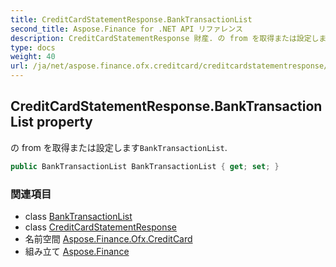 ```yaml
---
title: CreditCardStatementResponse.BankTransactionList
second_title: Aspose.Finance for .NET API リファレンス
description: CreditCardStatementResponse 財産. の from を取得または設定しますBankTransactionList.
type: docs
weight: 40
url: /ja/net/aspose.finance.ofx.creditcard/creditcardstatementresponse/banktransactionlist/
---
```

## CreditCardStatementResponse.BankTransactionList property

の from を取得または設定します`BankTransactionList`.

```csharp
public BankTransactionList BankTransactionList { get; set; }
```

### 関連項目

* class [BankTransactionList](../../../aspose.finance.ofx/banktransactionlist/)
* class [CreditCardStatementResponse](../)
* 名前空間 [Aspose.Finance.Ofx.CreditCard](../../creditcardstatementresponse/)
* 組み立て [Aspose.Finance](../../../)


